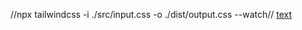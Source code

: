 //npx tailwindcss -i ./src/input.css -o ./dist/output.css --watch//
[text](https://tailwindcss.com/docs/installation) 